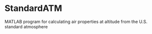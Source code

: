 StandardATM
===========

MATLAB program for calculating air properties at altitude from the U.S. standard atmosphere